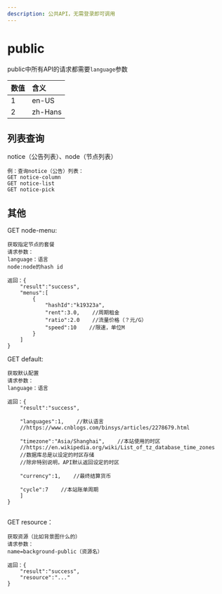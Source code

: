```yaml
---
description: 公共API，无需登录即可调用
---
```


# public

public中所有API的请求都需要`language`参数

| 数值 | 含义 |
| :--- | :--- |
| 1 | en-US |
| 2 | zh-Hans |

## 列表查询

notice（公告列表）、node（节点列表）

```text
例：查询notice（公告）列表：
GET notice-column
GET notice-list
GET notice-pick
```

## 其他

GET node-menu:

```text
获取指定节点的套餐
请求参数：
language：语言
node:node的hash id

返回：{
    "result":"success",
    "menus":[
        {
            "hashId":"k19323a",
            "rent":3.0,    //周期租金
            "ratio":2.0    //流量价格（？元/G）
            "speed":10    //限速，单位M
        }
    ]
}
```

GET default:

```text
获取默认配置
请求参数：
language：语言

返回：{
    "result":"success",
    
    "languages":1,    //默认语言
    //https://www.cnblogs.com/binsys/articles/2278679.html
    
    "timezone":"Asia/Shanghai",    //本站使用的时区
    //https://en.wikipedia.org/wiki/List_of_tz_database_time_zones
    //数据库总是以设定的时区存储
    //除非特别说明，API默认返回设定的时区    
    
    "currency":1,    //最终结算货币
    
    "cycle":7    //本站账单周期
    ]
}


```

GET resource：

```text
获取资源（比如背景图什么的）
请求参数：
name=background-public（资源名）

返回：{
    "result":"success",
    "resource":"..."
}
```


